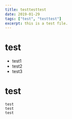 ```yaml
---
title: testtesttest
date: 2019-01-29
tags: ["test", "testtest"]
excerpt: this is a test file.
---
```


# test
- test1
- test2
- test3

# test
```
test
test
test
```
